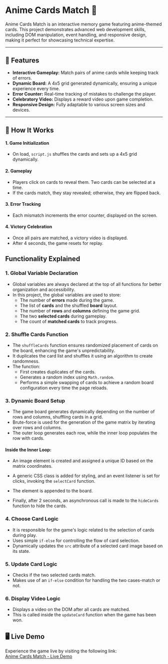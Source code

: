 # Anime Cards Match 🎴

Anime Cards Match is an interactive memory game featuring anime-themed cards. This project demonstrates advanced web development skills, including DOM manipulation, event handling, and responsive design, making it perfect for showcasing technical expertise.

---

## 🚀 Features

- **Interactive Gameplay:** Match pairs of anime cards while keeping track of errors.
- **Dynamic Board:** A 4x5 grid generated dynamically, ensuring a unique experience every time.
- **Error Counter:** Real-time tracking of mistakes to challenge the player.
- **Celebratory Video:** Displays a reward video upon game completion.
- **Responsive Design:** Fully adaptable to various screen sizes and devices.

---
## 🔧 How It Works

#### 1. Game Initialization
- On load, `script.js` shuffles the cards and sets up a 4x5 grid dynamically.

#### 2. Gameplay
- Players click on cards to reveal them. Two cards can be selected at a time.
- If the cards match, they stay revealed; otherwise, they are flipped back.

#### 3. Error Tracking
- Each mismatch increments the error counter, displayed on the screen.

#### 4. Victory Celebration
- Once all pairs are matched, a victory video is displayed.
- After 4 seconds, the game resets for replay.

## Functionality Explained

### 1. Global Variable Declaration
- Global variables are always declared at the top of all functions for better organization and accessibility.
- In this project, the global variables are used to store:
  - The number of **errors** made during the game.
  - The list of **cards** and the shuffled **board** layout.
  - The number of **rows** and **columns** defining the game grid.
  - The two **selected cards** during gameplay.
  - The count of **matched cards** to track progress.

### 2. Shuffle Cards Function
- The `shuffleCards` function ensures randomized placement of cards on the board, enhancing the game's unpredictability.
- It duplicates the card list and shuffles it using an algorithm to create randomness.
- The function:
  - First creates duplicates of the cards.
  - Generates a random index using `Math.random`.
  - Performs a simple swapping of cards to achieve a random board configuration every time the page reloads.


### 3. Dynamic Board Setup

- The game board generates dynamically depending on the number of rows and columns, shuffling cards in a grid.
- Brute-force is used for the generation of the game matrix by iterating over rows and columns.
- The outer loop generates each row, while the inner loop populates the row with cards.

#### Inside the Inner Loop:
- An image element is created and assigned a unique ID based on the matrix coordinates.
- A generic CSS class is added for styling, and an event listener is set for clicks, invoking the `selectCard` function.
- The element is appended to the board.

- Finally, after 2 seconds, an asynchronous call is made to the `hideCards` function to hide the cards.

### 4. Choose Card Logic
- It is responsible for the game's logic related to the selection of cards during play.
- Uses simple `if-else` for controlling the flow of card selection.
- Dynamically updates the `src` attribute of a selected card image based on its state.

### 5. Update Card Logic
- Checks if the two selected cards match.
- Makes use of an `if-else` condition for handling the two cases-match or not.
 
### 6. Display Video Logic
- Displays a video on the DOM after all cards are matched.
- This is called inside the `updateCard` function when the game has been won.

## 🖥️ Live Demo

Experience the game live by visiting the following link:  
[Anime Cards Match - Live Demo](https://ramoliyayug.github.io/AnimeCardGame/)
